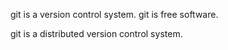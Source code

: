 git is a version control system.
git is free software.

git is a distributed version control system.